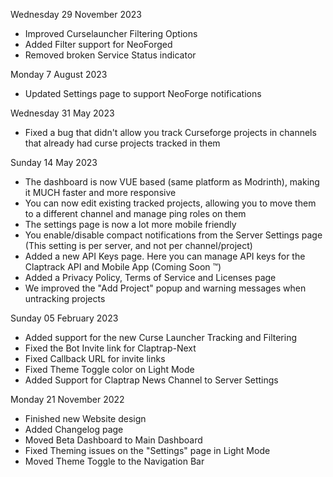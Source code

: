 Wednesday 29 November 2023

* Improved Curselauncher Filtering Options
* Added Filter support for NeoForged
* Removed broken Service Status indicator

Monday 7 August 2023

* Updated Settings page to support NeoForge notifications

Wednesday 31 May 2023

* Fixed a bug that didn't allow you track Curseforge projects in channels that already had curse projects tracked in them

Sunday 14 May 2023

* The dashboard is now VUE based (same platform as Modrinth), making it MUCH faster and more responsive
* You can now edit existing tracked projects, allowing you to move them to a different channel and manage ping roles on them
* The settings page is now a lot more mobile friendly
* You enable/disable compact notifications from the Server Settings page (This setting is per server, and not per channel/project)
* Added a new API Keys page. Here you can manage API keys for the Claptrack API and Mobile App (Coming Soon ™️)
* Added a Privacy Policy, Terms of Service and Licenses page
* We improved the "Add Project" popup and warning messages when untracking projects


Sunday 05 February 2023

* Added support for the new Curse Launcher Tracking and Filtering
* Fixed the Bot Invite link for Claptrap-Next
* Fixed Callback URL for invite links
* Fixed Theme Toggle color on Light Mode
* Added Support for Claptrap News Channel to Server Settings


Monday 21 November 2022

* Finished new Website design
* Added Changelog page
* Moved Beta Dashboard to Main Dashboard
* Fixed Theming issues on the "Settings" page in Light Mode
* Moved Theme Toggle to the Navigation Bar
